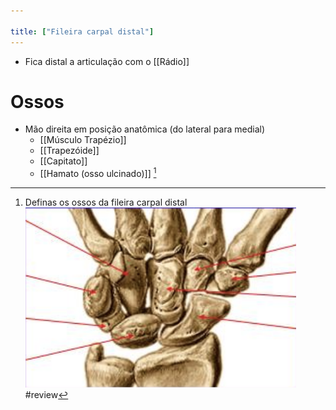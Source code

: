 ```yaml
---

title: ["Fileira carpal distal"]
---
```

+ Fica distal a articulação com o [[Rádio]]

# Ossos
+ Mão direita em posição anatômica (do lateral para medial)
	 + [[Músculo Trapézio]]
	 + [[Trapezóide]]
	 + [[Capitato]]
	 + [[Hamato (osso ulcinado)]] [^128142]
 
 [^128142]: Definas os ossos da fileira carpal distal ![Pasted image 20210330115459.png](Pasted%20image%2020210330115459.png)
 #review 
